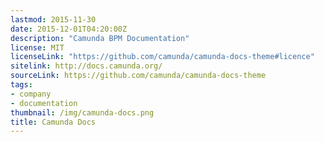 ```yaml
---
lastmod: 2015-11-30
date: 2015-12-01T04:20:00Z
description: "Camunda BPM Documentation"
license: MIT
licenseLink: "https://github.com/camunda/camunda-docs-theme#licence"
sitelink: http://docs.camunda.org/
sourceLink: https://github.com/camunda/camunda-docs-theme
tags:
- company
- documentation
thumbnail: /img/camunda-docs.png
title: Camunda Docs
---
```


